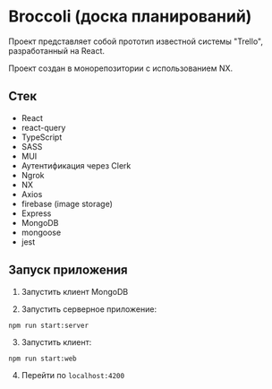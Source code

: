 # Broccoli (доска планирований)

Проект представляет собой прототип известной системы "Trello", разработанный на React.

Проект создан в монорепозитории с использованием NX.

## Стек

- React
- react-query
- TypeScript
- SASS
- MUI
- Аутентификация через Clerk
- Ngrok 
- NX
- Axios
- firebase (image storage)
- Express
- MongoDB
- mongoose
- jest

## Запуск приложения

1. Запустить клиент MongoDB

2. Запустить серверное приложение:

```
npm run start:server
```

3. Запустить клиент:

```
npm run start:web
```

4. Перейти по `localhost:4200`
